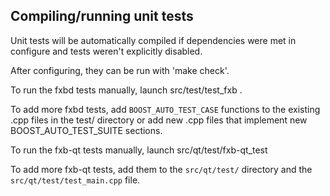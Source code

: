 Compiling/running unit tests
------------------------------------

Unit tests will be automatically compiled if dependencies were met in configure
and tests weren't explicitly disabled.

After configuring, they can be run with 'make check'.

To run the fxbd tests manually, launch src/test/test_fxb .

To add more fxbd tests, add `BOOST_AUTO_TEST_CASE` functions to the existing
.cpp files in the test/ directory or add new .cpp files that
implement new BOOST_AUTO_TEST_SUITE sections.

To run the fxb-qt tests manually, launch src/qt/test/fxb-qt_test

To add more fxb-qt tests, add them to the `src/qt/test/` directory and
the `src/qt/test/test_main.cpp` file.
